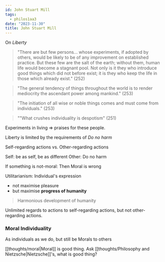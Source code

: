 ```yaml
---
id: John Stuart Mill
tags:
  - philos1aa3
date: "2023-11-30"
title: John Stuart Mill
---
```


On _Liberty_

> "There are but few persons... whose experiments, if adopted by others, would be likely to be of any improvement on established practice. But these few are the salt of the earth; without them, human life would become a stagnant pool. Not only is it they who introduce good things which did not before exist; it is they who keep the life in those which already exist." (252)

> "The general tendency of things throughout the world is to render mediocrity the ascendant power among mankind." (253)

> "The initiation of all wise or noble things comes and must come from individuals." (253)

> ""What crushes individuality is despotism" (251)

Experiments in living => praises for these people.

Liberty is limited by the requirements of _Do no harm_

Self-regarding actions vs. Other-regarding actions

Self: be as self, be as different
Other: Do no harm

If something is not-moral: Then Moral is wrong

Utilitarianism: Individual's expression

- not maximise pleasure
- but maximise **progress of humanity**

> Harmonious development of humanity

Unlimited regards to actions to self-regarding actions, but not other-regarding actions.

### Moral Individuality

As individuals as we do, but still be Morals to others

[[thoughts/moral|Moral]] is good thing. Ask [[thoughts/Philosophy and Nietzsche|Nietzsche]]'s, what is good thing?
